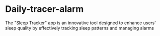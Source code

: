 # Daily-tracer-alarm
The "Sleep Tracker" app is an innovative tool designed to enhance users' sleep quality by effectively tracking sleep patterns and managing alarms
